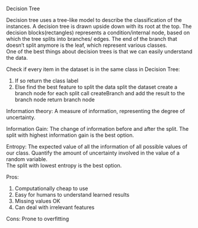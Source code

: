 Decision Tree

Decision tree uses a tree-like model to describe the classification of the instances. 
A decision tree is drawn upside down with its root at the top. The decision blocks(rectangles) 
represents a condition/internal node, based on which the tree splits into branches/ edges. 
The end of the branch that doesn’t split anymore is the leaf, which represent various classes.  
One of the best things about decision trees is that we can easily understand the data. 


Check if every item in the dataset is in the same class in Decision Tree:
1. If so return the class label
2. Else
find the best feature to split the data
split the dataset
create a branch node
for each split
call createBranch and add the result to the branch node
return branch node



Information theory:
A measure of information, representing the degree of uncertainty.


Information Gain:
The change of information before and after the split.
The split with highest information gain is the best option.


Entropy:
The expected value of all the information of all possible values of our class.
Quantify the amount of uncertainty involved in the value of a random variable.  
The split with lowest entropy is the best option.


Pros:
1. Computationally cheap to use
2. Easy for humans to understand learned results
3. Missing values OK
4. Can deal with irrelevant features

Cons:
Prone to overfitting
